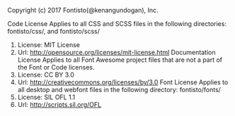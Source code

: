 Copyright (c) 2017 Fontisto(@kenangundogan), Inc.

Code License
Applies to all CSS and SCSS files in the following directories: fontisto/css/, and fontisto/scss/
1. License: MIT License
2. Url: http://opensource.org/licenses/mit-license.html
Documentation License
Applies to all Font Awesome project files that are not a part of the Font or Code licenses.
1. License: CC BY 3.0
2. Url: http://creativecommons.org/licenses/by/3.0
Font License
Applies to all desktop and webfont files in the following directory: fontisto/fonts/
1. License: SIL OFL 1.1
2. Url: http://scripts.sil.org/OFL
